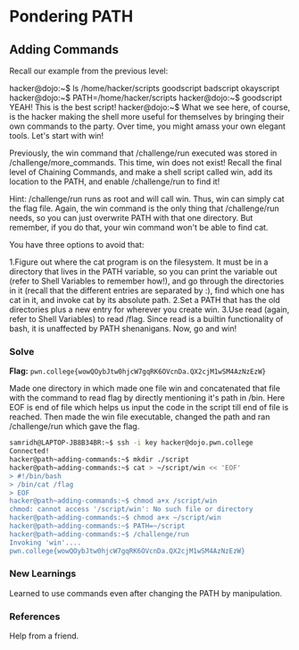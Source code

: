 # Pondering PATH

## Adding Commands
Recall our example from the previous level:

hacker@dojo:~$ ls /home/hacker/scripts
goodscript	badscript	okayscript
hacker@dojo:~$ PATH=/home/hacker/scripts
hacker@dojo:~$ goodscript
YEAH! This is the best script!
hacker@dojo:~$
What we see here, of course, is the hacker making the shell more useful for themselves by bringing their own commands to the party. Over time, you might amass your own elegant tools. Let's start with win!

Previously, the win command that /challenge/run executed was stored in /challenge/more_commands. This time, win does not exist! Recall the final level of Chaining Commands, and make a shell script called win, add its location to the PATH, and enable /challenge/run to find it!

Hint: /challenge/run runs as root and will call win. Thus, win can simply cat the flag file. Again, the win command is the only thing that /challenge/run needs, so you can just overwrite PATH with that one directory. But remember, if you do that, your win command won't be able to find cat.

You have three options to avoid that:

1.Figure out where the cat program is on the filesystem. It must be in a directory that lives in the PATH variable, so you can print the variable out (refer to Shell Variables to remember how!), and go through the directories in it (recall that the different entries are separated by :), find which one has cat in it, and invoke cat by its absolute path.
2.Set a PATH that has the old directories plus a new entry for wherever you create win.
3.Use read (again, refer to Shell Variables) to read /flag. Since read is a builtin functionality of bash, it is unaffected by PATH shenanigans.
Now, go and win!

### Solve
**Flag:** `pwn.college{wowQOybJtw0hjcW7gqRK6OVcnDa.QX2cjM1wSM4AzNzEzW}`

Made one directory in which made one file win and concatenated that file with the command to read flag by directly mentioning it's path in /bin. Here EOF is end of file which helps us input the code in the script till end of file is reached. Then made the win file executable, changed the path and ran /challenge/run which gave the flag.

```bash
samridh@LAPTOP-JB8B34BR:~$ ssh -i key hacker@dojo.pwn.college
Connected!
hacker@path~adding-commands:~$ mkdir ./script
hacker@path~adding-commands:~$ cat > ~/script/win << 'EOF'
> #!/bin/bash
> /bin/cat /flag
> EOF
hacker@path~adding-commands:~$ chmod a+x /script/win
chmod: cannot access '/script/win': No such file or directory
hacker@path~adding-commands:~$ chmod a+x ~/script/win
hacker@path~adding-commands:~$ PATH=~/script
hacker@path~adding-commands:~$ /challenge/run
Invoking 'win'....
pwn.college{wowQOybJtw0hjcW7gqRK6OVcnDa.QX2cjM1wSM4AzNzEzW}
```

### New Learnings
Learned to use commands even after changing the PATH by manipulation.

### References 
Help from a friend.
